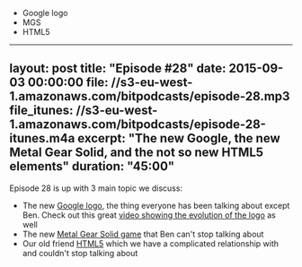 - Google logo
- MGS
- HTML5


---
layout: post
title: "Episode #28"
date: 2015-09-03 00:00:00
file: //s3-eu-west-1.amazonaws.com/bitpodcasts/episode-28.mp3
file_itunes: //s3-eu-west-1.amazonaws.com/bitpodcasts/episode-28-itunes.m4a
excerpt: "The new Google, the new Metal Gear Solid, and the not so new HTML5 elements"
duration: "45:00"
---

Episode 28 is up with 3 main topic we discuss:

- The new [Google logo](https://design.google.com/articles/evolving-the-google-identity/), the thing everyone has been talking about except Ben. Check out this great [video showing the evolution of the logo](https://www.youtube.com/watch?v=olFEpeMwgHk) as well
- The new [Metal Gear Solid game](https://www.youtube.com/watch?v=j198th20wjY) that Ben can't stop talking about
- Our old friend [HTML5](http://html5doctor.com/) which we have a complicated relationship with and couldn't stop talking about

